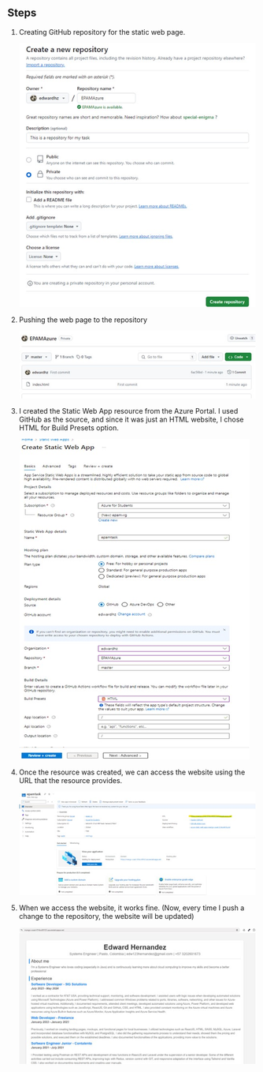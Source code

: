 ## Steps

1. Creating GitHub repository for the static web page.

   ![Logo](images/1.jpg)

2. Pushing the web page to the repository

   ![Logo](images/2.jpg)

4. I created the Static Web App resource from the Azure Portal. I used GitHub as the source, and since it was just an HTML website, I chose HTML for Build Presets option.

   ![Logo](images/3.jpg)

6. Once the resource was created, we can access the website using the URL that the resource provides.

   ![Logo](images/4.jpg)

8. When we access the website, it works fine. (Now, every time I push a change to the repository, the website will be updated)

   ![Logo](images/5.jpg)

 


